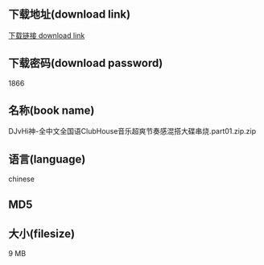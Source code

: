 ## 下载地址(download link)
[下载链接 download link](https://voluble-croquembouche-d321dc.netlify.app/?s=DJvHi%E7%A5%9E-%E5%85%A8%E4%B8%AD%E6%96%87%E5%85%A8%E5%9B%BD%E8%AF%ADClubHouse%E9%9F%B3%E4%B9%90%E8%B6%85%E7%88%BD%E8%8A%82%E5%A5%8F%E6%84%9F%E6%B7%B7%E6%90%AD%E5%A4%A7%E7%A2%9F%E4%B8%B2%E7%83%A7.part01.zip)

## 下载密码(download password)
1866

## 名称(book name)
DJvHi神-全中文全国语ClubHouse音乐超爽节奏感混搭大碟串烧.part01.zip.zip

## 语言(language)
chinese

## MD5


## 大小(filesize)
9 MB
